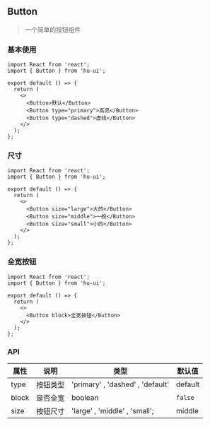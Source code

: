 ## Button

> 一个简单的按钮组件

### 基本使用

```tsx
import React from 'react';
import { Button } from 'hu-ui';

export default () => {
  return (
    <>
      <Button>默认</Button>
      <Button type="primary">高亮</Button>
      <Button type="dashed">虚线</Button>
    </>
  );
};
```

### 尺寸

```tsx
import React from 'react';
import { Button } from 'hu-ui';

export default () => {
  return (
    <>
      <Button size="large">大的</Button>
      <Button size="middle">一般</Button>
      <Button size="small">小的</Button>
    </>
  );
};
```

### 全宽按钮

```tsx
import React from 'react';
import { Button } from 'hu-ui';

export default () => {
  return (
    <>
      <Button block>全宽按钮</Button>
    </>
  );
};
```

### API

| 属性  | 说明     | 类型                             | 默认值  |
| ----- | -------- | -------------------------------- | ------- |
| type  | 按钮类型 | 'primary' , 'dashed' , 'default' | default |
| block | 是否全宽 | boolean                          | `false` |
| size  | 按钮尺寸 | 'large' , 'middle' , 'small';    | middle  |
